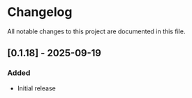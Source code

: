 # Changelog

All notable changes to this project are documented in this file.

## [0.1.18] - 2025-09-19

### Added

- Initial release
